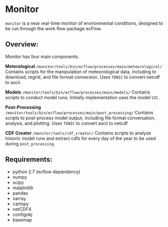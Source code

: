 Monitor
=======
`monitor` is a near real-time monitor of environmental conditions,
designed to be run through the work flow package ecFlow.

## Overview:
Monitor has four main components.

**Meterological**  `/monitor/tools/bin/ecflow/processes/main/meteorological/`
	Contains scripts for the manipulation of meteorological data, 
including to download, regrid, and file format conversion.
Uses `TONIC` to convert netcdf to ascii.

**Models**  `/monitor/tools/bin/ecflow/processes/main/models/`
	Contains scripts to conduct model runs. Initially implementation
uses the model `VIC`.

**Post-Processing**  `/monitor/tools/bin/ecflow/processes/main/post_processing/`
	Contains scripts to post-process model output, including file
format conversation, analysis, and plotting. Uses `TONIC` to convert ascii to
netcdf 

**CDF Creator**  `/monitor/tools/cdf_creator/`
	Contains scripts to analyze historic model runs and extract cdfs for 
every day of the year to be used during `post_processing`.

## Requirements:  
- python 2.7 (ecflow dependency)
- numpy
- scipy
- matplotlib
- pandas
- xarray
- cartopy
- netCDF4
- configobj
- basemap
